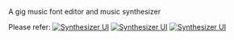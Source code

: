 A gig music font editor and music synthesizer

Please refer:
[![Synthesizer UI](https://i.ytimg.com/vi/rPqkKgYQxv4/1.jpg)](https://youtu.be/rPqkKgYQxv4)
[![Synthesizer UI](https://i.ytimg.com/vi/rPqkKgYQxv4/2.jpg)](https://youtu.be/rPqkKgYQxv4)
[![Synthesizer UI](https://i.ytimg.com/vi/rPqkKgYQxv4/3.jpg)](https://youtu.be/rPqkKgYQxv4)
